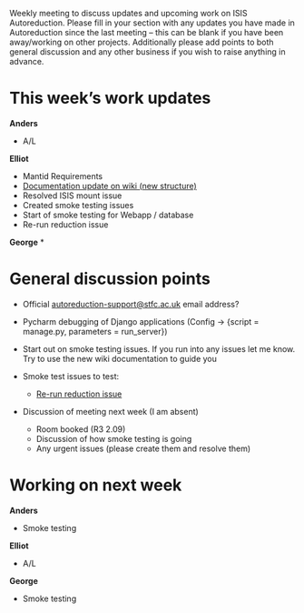 Weekly meeting to discuss updates and upcoming work on ISIS Autoreduction.
Please fill in your section with any updates you have made in Autoreduction since the last meeting – this can be blank if you have been away/working on other projects. Additionally please add points to both general discussion and any other business if you wish to raise anything in advance.

This week’s work updates
========================

**Anders**
* A/L

**Elliot**
* Mantid Requirements
* [Documentation update on wiki (new structure)](https://github.com/ISISScientificComputing/autoreduce/issues/172)
* Resolved ISIS mount issue
* Created smoke testing issues
* Start of smoke testing for Webapp / database
* Re-run reduction issue

**George**
* 


General discussion points
=========================

* Official autoreduction-support@stfc.ac.uk email address?
* Pycharm debugging of Django applications (Config -> {script = manage.py, parameters = run_server}) 

* Start out on smoke testing issues. If you run into any issues let me know. Try to use the new wiki documentation to guide you
* Smoke test issues to test:
  * [Re-run reduction issue](https://github.com/ISISScientificComputing/autoreduce/pull/176)


* Discussion of meeting next week (I am absent)
  * Room booked (R3 2.09)
  * Discussion of how smoke testing is going
  * Any urgent issues (please create them and resolve them)


Working on next week
====================

**Anders**
* Smoke testing

**Elliot**
* A/L

**George**
* Smoke testing
